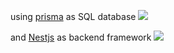 
<p> using <a href="https://www.prisma.io/" />prisma</a> as SQL database <img src="https://plugins.jetbrains.com/plugin/14240-prisma" /></p>
<p> and <a href="https://www.nestjs.com" />Nestjs</a> as backend framework <img src="https://docs.nestjs.com/" /></p>
